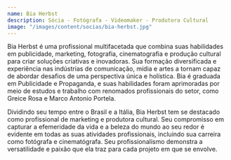 ```yaml
---
name: Bia Herbst
description: Sócia - Fotógrafa - Videomaker - Produtora Cultural
image: "/images/content/socias/bia-herbst.jpg"
---
```


Bia Herbst é uma profissional multifacetada que combina suas habilidades em publicidade, marketing, fotografia, cinematografia e produção cultural para criar soluções criativas e inovadoras. Sua formação diversificada e experiência nas indústrias de comunicação, mídia e artes a tornam capaz de abordar desafios de uma perspectiva única e holística. Bia é graduada em Publicidade e Propaganda, e suas habilidades foram aprimoradas por meio de estudos e trabalho com renomados profissionais do setor, como Greice Rosa e Marco Antonio Portela.

Dividindo seu tempo entre o Brasil e a Itália, Bia Herbst tem se destacado como profissional de marketing e produtora cultural. Seu compromisso em capturar a efemeridade da vida e a beleza do mundo ao seu redor é evidente em todas as suas atividades profissionais, incluindo sua carreira como fotógrafa e cinematógrafa. Seu profissionalismo demonstra a versatilidade e paixão que ela traz para cada projeto em que se envolve.
